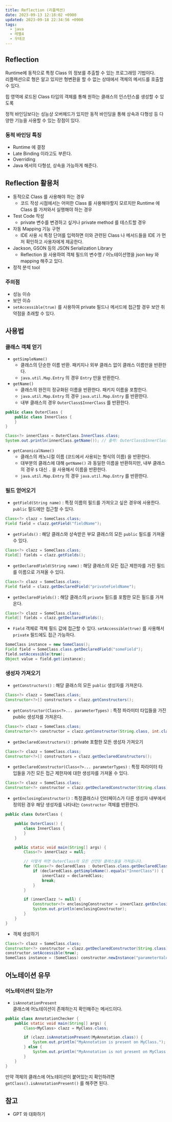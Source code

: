 ```yaml
---
title: Reflection (리플렉션)
date: 2023-09-13 12:18:02 +0900
updated: 2023-09-18 22:34:56 +0900
tags:
  - java
  - 레벨4
  - 우테코
---
```


## Reflection

Runtime에 동적으로 특정 Class 의 정보를 추출할 수 있는 프로그래밍 기법이다.  
리플렉션으로 형은 알고 있지만 형변환을 할 수 없는 상태에서 객체의 메서드를 호출할 수 있다.  

힙 영역에 로드된 Class 타입의 객체를 통해 원하는 클래스의 인스턴스를 생성할 수 있도록 

정적 바인딩보다는 성능상 오버헤드가 있지만 동적 바인딩을 통해 상속과 다형성 등 다양한 기능을 사용할 수 있는 장점이 있다.  

### 동적 바인딩 특징

- Runtime 에 결정
- Late Binding 이라고도 부른다.
- Overriding
- Java 에서의 다형성, 상속을 가능하게 해준다.

## Reflection 활용처

- 동적으로 Class 를 사용해야 하는 경우
	- 코드 작성 시점에서는 어떠한 Class 를 사용해야할지 모르지만 Runtime 에 Class 를 가져와서 실행해야 하는 경우
- Test Code 작성
	- private 변수를 변경하고 싶거나 private method 를 테스트할 경우
- 자동 Mapping 기능 구현
	- IDE 사용 시 특정 단어를 입력하면 이와 관련된 Class 나 메서드들을 IDE 가 먼저 확인하고 사용자에게 제공한다.
- Jackson, GSON 등의 JSON Serialization Library
	- Reflection 을 사용하여 객체 필드의 변수명 / 어노테이션명을 json key 와 mapping 해주고 있다.
- 정적 분석 tool

### 주의점

- 성능 이슈
- 보안 이슈
- `setAccessible(true)` 를 사용하여 private 필드나 메서드에 접근할 경우 보안 취약점을 초래할 수 있다.

## 사용법

### 클래스 객체 얻기

- `getSimpleName()`
	- 클래스의 단순한 이름 반환. 패키지나 외부 클래스 없이 클래스 이름만을 반환한다.
	- `java.util.Map.Entry` 의 경우 `Entry` 만을 반환한다.
- `getName()`
	- 클래스의 완전히 정규화된 이름을 반환한다. 패키지 이름을 포함한다.
	- `java.util.Map.Entry` 의 경우 `java.util.Map.Entry` 를 반환한다.
	- 내부 클래스의 경우 `OuterClass$InnerClass` 를 반환한다.  
```java
public class OuterClass {
    public class InnerClass {
    }
}

Class<?> innerClass = OuterClass.InnerClass.class;
System.out.println(innerClass.getName()); // 출력: OuterClass$InnerClass

```
- `getCanonicalName()`
	- 클래스의 캐노니컬 이름 (코드에서 사용되는 형식의 이름) 을 반환한다.
	- 대부분의 클래스에 대해 `getName()` 과 동일한 이름을 반환하지만, 내부 클래스의 경우 `$` 대신 `.` 을 사용해서 이름을 반환한다.
	- `java.util.Map.Entry` 의 경우 `java.util.Map.Entry` 를 반환한다.

### 필드 얻어오기

- `getField(String name)` : 특정 이름의 필드를 가져오고 싶은 경우에 사용한다. `public` 필드에만 접근할 수 있다.  
```java
Class<?> clazz = SomeClass.class;
Field field = clazz.getField("fieldName");
```
- `getFields()` : 해당 클래스와 상속받은 부모 클래스의 모든 `public` 필드를 가져올 수 있다.  
```java
Class<?> clazz = SomeClass.class;
Field[] fields = clazz.getFields();
```
- `getDeclaredField(String name)` : 해당 클래스의 모든 접근 제한자를 가진 필드를 이름으로 가져올 수 있다.  
```java
Class<?> clazz = SomeClass.class;
Field field = clazz.getDeclaredField("privateFieldName");
```
- `getDeclaredFields()` : 해당 클래스의 `private` 필드를 포함한 모든 필드를 가져온다.  
```java
Class<?> clazz = SomeClass.class;
Field[] fields = clazz.getDeclaredFields();
```
- `Field` 객체로 객체 필드 값에 접근할 수 있다. `setAccessible(true)` 를 사용해서 `private` 필드에도 접근 가능하다.
```java
SomeClass instance = new SomeClass();
Field field = SomeClass.class.getDeclaredField("someField");
field.setAccessible(true);
Object value = field.get(instance);
```

### 생성자 가져오기

- `getConstructors()` : 해당 클래스의 모든 `public` 생성자를 가져온다.
```java
Class<?> clazz = SomeClass.class;
Constructor<?>[] constructors = clazz.getConstructors();
```
- `getConstructor(Class<?>... parameterTypes)` : 특정 파라미터 타입들을 가진 public 생성자를 가져온다.
```java
Class<?> clazz = SomeClass.class;
Constructor<?> constructor = clazz.getConstructor(String.class, int.class);
```
- `getDeclaredConstructors()` : private 포함한 모든 생성자 가져오기
```java
Class<?> clazz = SomeClass.class;
Constructor<?>[] constructors = clazz.getDeclaredConstructors();
```
- `getDeclaredConstructor(Class<?>... parameterTypes)` : 특정 파라미터 타입들을 가진 모든 접근 제한자에 대한 생성자를 가져올 수 있다. 
```java
Class<?> clazz = SomeClass.class;
Constructor<?> constructor = clazz.getDeclaredConstructor(String.class);
```
- `getEnclosingConstructor()` : 특정클래스나 인터페이스가 다른 생성자 내부에서 정의된 경우 해당 생성자를 나타내는 `Constructor` 객체를 반환한다.
```java
public class OuterClass {

    public OuterClass() {
        class InnerClass {
        }
    }

    public static void main(String[] args) {
        Class<?> innerClazz = null;

        // 이렇게 하면 OuterClass의 모든 선언된 클래스들을 가져옵니다.
        for (Class<?> declaredClass : OuterClass.class.getDeclaredClasses()) {
            if (declaredClass.getSimpleName().equals("InnerClass")) {
                innerClazz = declaredClass;
                break;
            }
        }

        if (innerClazz != null) {
            Constructor<?> enclosingConstructor = innerClazz.getEnclosingConstructor();
            System.out.println(enclosingConstructor);
        }
    }
}
```
- 객체 생성하기
```java
Class<?> clazz = SomeClass.class;
Constructor<?> constructor = clazz.getDeclaredConstructor(String.class);
constructor.setAccessible(true);
SomeClass instance = (SomeClass) constructor.newInstance("parameterValue");
```

## 어노테이션 유무

### 어노테이션이 있는가?

- `isAnnotationPresent`  
클래스에 어노테이션이 존재하는지 확인해주는 메서드이다.  

```java
public class AnnotationChecker {
    public static void main(String[] args) {
        Class<MyClass> clazz = MyClass.class;

        if (clazz.isAnnotationPresent(MyAnnotation.class)) {
            System.out.println("MyAnnotation is present on MyClass.");
        } else {
            System.out.println("MyAnnotation is not present on MyClass.");
        }
    }
}
```

만약 객체의 클래스에 어노테이션이 붙어있는지 확인하려면 `getClass().isAnnotationPresent()` 를 해주면 된다.  

## 참고

- GPT 와 대화하기